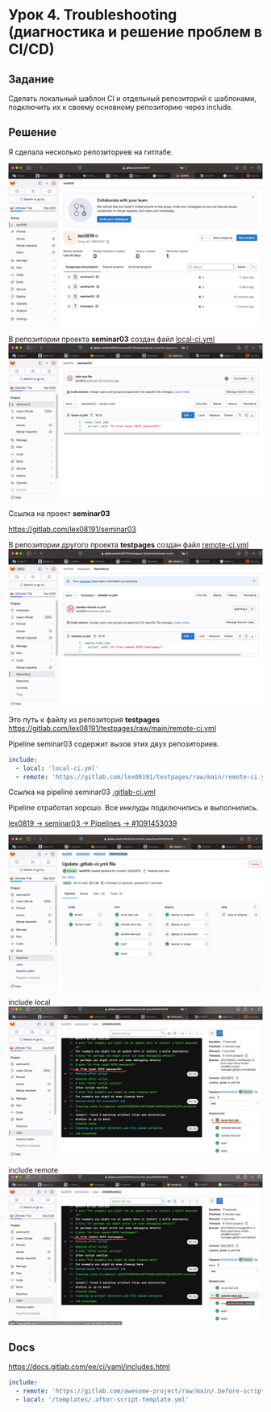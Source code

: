 # Урок 4. Troubleshooting (диагностика и решение проблем в CI/CD)

## Задание

Сделать локальный шаблон CI и отдельный репозиторий с шаблонами, подключить их к своему основному репозиторию через include.

## Решение

Я сделала несколько репозиториев на гитлабе.

![repos](./img/repos.png)

В репозитории проекта **seminar03** создан файл [local-ci.yml](./local-ci.yml)
![local](./img/local.png)

Ссылка на проект **seminar03**

https://gitlab.com/lex08191/seminar03

В репозитории другого проекта **testpages** создан файл [remote-ci.yml](./remote-ci.yml)
![remote](./img/remote.png)

Это путь к файлу из репозитория **testpages**
https://gitlab.com/lex08191/testpages/raw/main/remote-ci.yml

Pipeline seminar03 содержит вызов этих двух репозиториев.

```yml
include:
  - local: 'local-ci.yml'
  - remote: 'https://gitlab.com/lex08191/testpages/raw/main/remote-ci.yml'
```

Ссылка на pipeline seminar03 [.gitlab-ci.yml](./.gitlab-ci.yml)

Pipeline отработал хорошо.
Все инклуды подключились и выполнились.

[lex0819 -> seminar03 -> Pipelines -> #1091453039](https://gitlab.com/lex08191/seminar03/-/pipelines/1091453039)

![passed](./img/passed.png)

include local
![localOK](./img/localOK.png)

include remote
![remoteOK](./img/remoteOK.png)

## Docs

https://docs.gitlab.com/ee/ci/yaml/includes.html

```yml
include:
  - remote: 'https://gitlab.com/awesome-project/raw/main/.before-script-template.yml'
  - local: '/templates/.after-script-template.yml'
```
